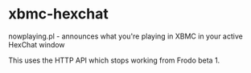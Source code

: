 xbmc-hexchat
============

nowplaying.pl - announces what you're playing in XBMC in your active HexChat window

This uses the HTTP API which stops working from Frodo beta 1.